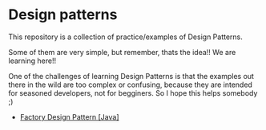 <!DOCTYPE html>
<html lang="en" dir="ltr">
  <head>
    <meta charset="utf-8">
  </head>
  <body>
    <h1>Design patterns</h1>
    <p>This repository is a collection of practice/examples of Design Patterns.</p>
    <p>Some of them are very simple, but remember, thats the idea!! We are learning here!!</p>
    <p>One of the challenges of learning Design Patterns is that the examples out there in
    the wild are too complex or confusing, because they are intended for seasoned developers,
  not for begginers. So I hope this helps somebody ;) </p>

  <ul>
    <li><a href="https://github.com/visconttig/design-patterns/tree/master/FactoryDesignPattern">Factory Design Pattern [Java]</a></li>
  </ul>
  </body>
</html>
